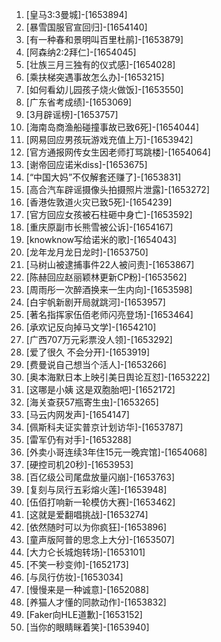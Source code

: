 
1. [皇马3:3曼城]-[1653894]
1. [暴雪国服官宣回归]-[1654140]
1. [有一种春和景明叫百里杜鹃]-[1653879]
1. [阿森纳2:2拜仁]-[1654045]
1. [壮族三月三独有的仪式感]-[1654028]
1. [乘扶梯突遇事故怎么办]-[1653215]
1. [如何看幼儿园孩子烧火做饭]-[1653550]
1. [广东省考成绩]-[1653069]
1. [3月辟谣榜]-[1653757]
1. [海南岛商渔船碰撞事故已致6死]-[1654044]
1. [网易回应男孩玩游戏充值上万]-[1653942]
1. [官方通报网传女生因老师打骂跳楼]-[1654064]
1. [谢帝回应诺米diss]-[1653675]
1. [“中国大妈”不仅解套还赚了]-[1653831]
1. [高合汽车辟谣摄像头拍摄照片泄露]-[1653272]
1. [香港佐敦道火灾已致5死]-[1654239]
1. [官方回应女孩被石柱砸中身亡]-[1653592]
1. [重庆原副市长熊雪被公诉]-[1654167]
1. [knowknow写给诺米的歌]-[1654043]
1. [龙年龙月龙日龙时]-[1653750]
1. [马树山被逮捕事件22人被问责]-[1653867]
1. [陈赫回应赵丽颖林更新CP粉]-[1653562]
1. [周雨彤一次醉酒换来一生内向]-[1653598]
1. [白宇帆新剧开局就跳河]-[1653957]
1. [著名指挥家伍佰老师闪亮登场]-[1653464]
1. [承欢记反向掉马文学]-[1654210]
1. [广西707万元彩票没人领]-[1653292]
1. [爱了很久 不会分开]-[1653919]
1. [费曼说自己想当个活人]-[1653266]
1. [奥本海默日本上映引美日舆论互怼]-[1653222]
1. [这哪是小姨 这是双胞胎吧]-[1652172]
1. [海关查获57瓶寄生虫]-[1653265]
1. [马云内网发声]-[1654147]
1. [佩斯科夫证实普京计划访华]-[1653787]
1. [雷军仍有对手]-[1653288]
1. [外卖小哥连续3年住15元一晚宾馆]-[1654068]
1. [硬控司机20秒]-[1653953]
1. [百亿级公司尾盘放量闪崩]-[1653763]
1. [复刻与凤行五彩熔火莲]-[1653948]
1. [伍佰打响新一轮模仿大赛]-[1653462]
1. [这就是爱翻唱挑战]-[1653274]
1. [依然随时可以为你疯狂]-[1653896]
1. [童声版阿普的思念上大分]-[1653507]
1. [大力仑长城炮转场]-[1653101]
1. [不笑一秒变帅]-[1652173]
1. [与凤行仿妆]-[1653034]
1. [慢慢来是一种诚意]-[1652088]
1. [养猫人才懂的同款动作]-[1653832]
1. [Faker向HLE道歉]-[1653152]
1. [当你的眼睛眯着笑]-[1653940]